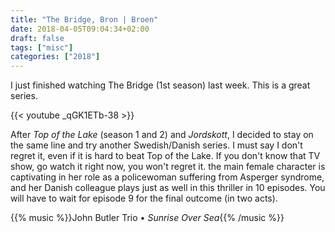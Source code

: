 ```yaml
---
title: "The Bridge, Bron | Broen"
date: 2018-04-05T09:04:34+02:00
draft: false
tags: ["misc"]
categories: ["2018"]
---
```

 
I just finished watching The Bridge (1st season) last week. This is a great series.

<!--more-->

{{< youtube _qGK1ETb-38 >}}

After *Top of the Lake* (season 1 and 2) and *Jordskott*, I decided to stay on the same line and try another Swedish/Danish series. I must say I don't regret it, even if it is hard to beat Top of the Lake. If you don't know that TV show, go watch it right now, you won't regret it. the main female character is captivating in her role as a policewoman suffering from Asperger syndrome, and her Danish colleague plays just as well in this thriller in 10 episodes. You will have to wait for episode 9 for the final outcome (in two acts). 


{{% music %}}John Butler Trio • *Sunrise Over Sea*{{% /music %}}
